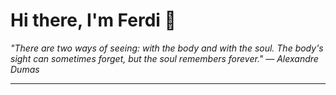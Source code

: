 <h1>Hi there, I'm Ferdi 👋</h1>

<p><em>
  "There are two ways of seeing: with the body and with the soul. The body's sight can sometimes forget, but the soul remembers forever." — Alexandre Dumas
</em></p>

---
